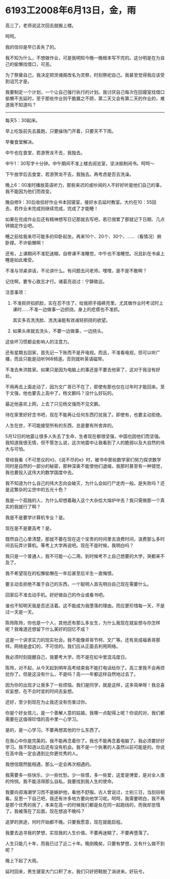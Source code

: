 # 6193工2008年6月13日，金，雨

高三了，老师说这次回去就搬上楼。

呵呵。

我的信仰是早已丢失了的。

我不知为什么，不想做作业，可是我明知今晚一晚根本写不完的。这分明是在为自己的偷懒找借口，可恶。

为了祭奠自己，我决定把灵魂阁改名为灵祭，时刻祭祀自己。我甚至觉得我应该受到诅咒才是。

我要制定一个计划，一个让自己强行执行的计划。我讨厌自己每次在回寝室找借口偷懒不去延时，至于那些作业则干脆置之不顾，第二天又会有第二天的作业的，难道我不知道吗？

----

每天5：30起床。

早上吃饭前先去晨跑，只要操场门开着，只要天不下雨。

早餐食堂解决。

中午也在食堂，若游贺龙不去，我独去。

中午1：30写字十分钟。中午期间不准上楼去阅览室，坚决抵制闲书。呵呵～

下午放学后去食堂，若游贺龙不去，我独去。再考虑是否去洗澡。

晚上6：00准时播放英语听力，那些来迟的或吵闹的人不好好听是他们自己的事，我不能因为他们而改变。

晚自修9：30后收拾好作业书本回寝室，接好水去延时教室。大约在10：55回去，若作业未完成则继续完成，完成了才能睡！

如果在完成作业后还有精神想写日记那就去写吧，若已很累了那就记下日期、几点钟搞定作业吧。

睡之前给我来尽可能多的仰卧起坐。再来10个、20个、30个、……（看情况）俯卧撑。不许偷懒啊！

还有，上课期间不准犯迷糊，自修课不准睡觉，中午也不准睡觉。况且趴在书桌上睡是如此难受。

不准与邻桌讲话，不论讲什么。有问题去问老师。嘿嘿，是不是不敢啊？

记住啊，要专心致志才行。诸葛亮说过：宁静致远。

注意事项：

1. 不准抠挤掐抓脸，实在忍不住了，给我把手插裤兜里。尤其做作业时考试时上课时……不准一边做事一边抓挠。身上的疙瘩也不准抓。

    其实多去洗洗脸、洗洗澡能有效减轻抓挠的欲望。
2. 如果头痒就去洗头，不要一边做事，一边挠头。

这些坏习惯都会影响人的注意力。

还有星期五回家，首先记一下账而不是开电视。而且，不准看电视，但可以听广播，而且只能是动听968频道。否则就听英语磁带。

不准去朱洪胜家。如果只是因为电脑上的事还是不要去他家了，这对于我没有好处。

不用再去上面走动了，因为文广哥已不在了，即使有那也仅在过年时才能回来。至于文强，他也要去上高中了。杨文鹏吗？没什么好玩的。

最近他喜欢上网，上去了只见杨文强而不见文鹏。

待在家里好好念书吧，现在不能再让任何东西打扰我了。即使有，也要主动拒绝。

人生在世，不可能接受所有的东西，总是要有所舍弃的。

5月12日的地震让很多人失去了生命，生者现在都很坚强，中国也因他们而坚强。我知道我很无情，但不管怎么说，这次地震中让我看到了人的脆弱以及大自然的伟大与可怕。

曾经我看《不可思议的π》、《说不尽的e》时，被书中那些数学家们努力探求数学同时是自然的一部分的秘密，那种深奥不能使他们退缩，我那时甚至有一种错觉，我也要投入这伟大的数学国度中去。

我不知道为什么自己的伟大志向会破灭，为什么会如行尸走肉一般。是失败吗？还是这繁杂的尘世中的五光十色？

我是一个孤独的人，为什么却想着融入这个大杂烩大熔炉中去？我只需做那一个真实的我就行了啊？

我是不是要学计算机专业？是。

现在是不是要高考？是。

既然自己心里清楚，那就不要在现在这个宝贵的时间里去浪费时间，浪费那么多时间去玩弄计算机。等考上大学再说吧。现在不是时候，我明白吗？

我只是一个普通人，我不可能一心二用。到时候考不上自己想要的大学，哭都来不及了。

我不希望现在的松懈偷懒在一年后甚至后半生一直悔恨。

要主动去拒绝不属于自己的东西，一个聪明人首先明白自己现在需要什么。

回家后不准去动手机。好好做自己的作业或看书吧。

谁也不知明天我是否还活着。这不能成为我堕落的理由。而应更珍惜每一天，不是过一天是一天。

陈玲陈玲，你也是一个人，其他还有那么多女生，为什么我现在就妄想与你怎样呢？我难道还想留下什么美好的回忆不成？

这是一个讲求实力的现实社会。我不能像哥哥节柯、文广等。还有吴成福表哥那样。网络是虚幻的，不可信的。我们应从正面去利用网络。

我必须时刻提醒自己，我要考大学。而不是在虹中里混沌度日。

陈玲，对不起，从今天起到明年高考结束我不能打电话给你了。高三里我不会再烦扰你了。但是这没有什么，不是吗？高一一年都这样自然地过去了。

因为你的出现才让我多了一些烦恼。我们是同学，就是这样，这多简单呀！我总喜欢妄想，在不合时宜的时间去妄想。

还好，至少到现在为止我还没有伤害过你。

你是个好女孩儿，是一个善解人意的姑娘。我哪一点配得上呢？你说的对，我们都需要在这值得珍惜的高中里一心学习。

是的，是一心学习。不要再想其他的什么东西了。

在我心中你是完美的。我不能再念着你了。我也不能再念着电脑了。我必须要好好学习。我不知道以后还有没有机会。我不是一个执著的人虽然以前可能是的。你说在高中我一定会遇到比你更优秀的人。

我想信既然能相遇，那么一定会再次相遇的。

我需要多一些快乐，少一些忧愁。少一些恨，多一些爱，这爱是博爱，是对全人类的怜悯。我不能活得那么自私，我要找到我人生的使命。

我要向郑海潮学习而不是嫉妒他，看他不舒服。古人曾说过，士别三日，当刮目相看。反思一下自己吧，我还有许多地方要向他学习呢。呵呵，我需要明白，我不再是那个优秀的我了，本来在高一的时候我们都是处在同一起跑线的，而我却怠惰了。我被落在了后面，现在想追不晚吗？

追梦的旅途，何时开始都不晚。只要我愿意，现在就能启程。

我要去追寻我的梦想，实现我的人生价值。不要再迷糊了，不要再堕落了。

人生只能几十年，而我已过了近二十年。晚刚晚矣，只要有梦想，又有什么做不到呢？

晚上下起了大雨。

延时回来，男生寝室大门口积了水，我们只好把鞋脱了淌进来。好玩兮。
